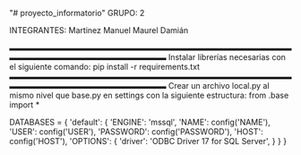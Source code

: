 "# proyecto_informatorio" 
GRUPO: 2

INTEGRANTES: 
    Martinez Manuel 
    Maurel Damián

▬▬▬▬▬▬▬▬▬▬▬▬▬▬▬▬▬▬▬▬▬▬▬▬▬▬▬▬▬▬▬▬▬▬▬▬▬▬▬▬▬▬▬▬▬▬▬▬▬▬▬▬▬▬▬▬
Instalar librerías necesarias con el siguiente  comando: 
pip install -r requirements.txt
▬▬▬▬▬▬▬▬▬▬▬▬▬▬▬▬▬▬▬▬▬▬▬▬▬▬▬▬▬▬▬▬▬▬▬▬▬▬▬▬▬▬▬▬▬▬▬▬▬▬▬▬▬▬▬▬
Crear un archivo local.py al mismo nivel que base.py en settings con la siguiente estructura:
from .base import *

DATABASES = {
    'default': {
        'ENGINE': 'mssql',
        'NAME': config('NAME'),
        'USER': config('USER'),
        'PASSWORD': config('PASSWORD'),
        'HOST': config('HOST'),
        'OPTIONS': {
            'driver': 'ODBC Driver 17 for SQL Server',
        }
    }
}

